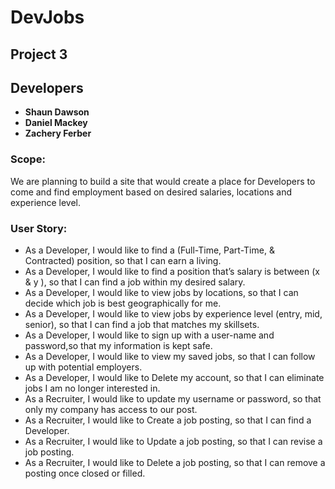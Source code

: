 # DevJobs 
## Project 3

## Developers
- **Shaun Dawson**
- **Daniel Mackey**
- **Zachery Ferber**


### Scope:

We are planning to build a site that would create a place for Developers to come and find employment based on desired salaries, locations and experience level.

### User Story:

-  As a Developer, I would like to find a (Full-Time, Part-Time, & Contracted) position, so that I can earn a living.
-  As a Developer, I would like to find a position that’s salary is between (x & y ), so that I can find a job within my desired salary. 
-  As a Developer, I would like to view jobs by locations, so that I can decide which job is best geographically for me.
-  As a Developer, I would like to view jobs by experience level (entry, mid, senior), so that I can find a job that matches my skillsets.
-  As a Developer, I would like to sign up with a user-name and password,so that my information is kept safe.
-  As a Developer, I would like to view my saved jobs, so that I can follow up with potential employers.
-  As a Developer, I would like to Delete my account, so that I can eliminate jobs I am no longer interested in.
-  As a Recruiter, I would like to update my username or password, so that only my company has access to our post.
-  As a Recruiter, I would like to Create a job posting, so that I can find a Developer.
-  As a Recruiter, I would like to Update a job posting, so that I can revise a job posting.
-  As a Recruiter, I would like to Delete a job posting, so that I can remove a posting once closed or filled.
